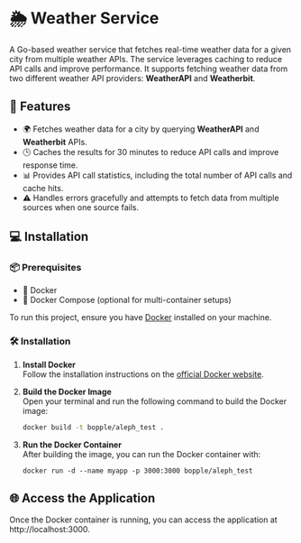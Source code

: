 # 🌦️ Weather Service

A Go-based weather service that fetches real-time weather data for a given city from multiple weather APIs. The service leverages caching to reduce API calls and improve performance. It supports fetching weather data from two different weather API providers: **WeatherAPI** and **Weatherbit**.

## 🚀 Features

- 🌍 Fetches weather data for a city by querying **WeatherAPI** and **Weatherbit** APIs.
- 🕒 Caches the results for 30 minutes to reduce API calls and improve response time.
- 📊 Provides API call statistics, including the total number of API calls and cache hits.
- ⚠️ Handles errors gracefully and attempts to fetch data from multiple sources when one source fails.

## 💻 Installation

### 📦 Prerequisites

- 🐋 Docker
- 🐳 Docker Compose (optional for multi-container setups)

To run this project, ensure you have [Docker](https://www.docker.com/) installed on your machine.

### 🛠️ Installation

1. **Install Docker**  
   Follow the installation instructions on the [official Docker website](https://www.docker.com/).

2. **Build the Docker Image**  
   Open your terminal and run the following command to build the Docker image:

   ```bash
   docker build -t bopple/aleph_test .
   ```
   
3. **Run the Docker Container**  
   After building the image, you can run the Docker container with:

   ```
   docker run -d --name myapp -p 3000:3000 bopple/aleph_test
   ```

## 🌐 Access the Application
Once the Docker container is running, you can access the application at http://localhost:3000.